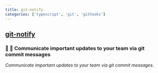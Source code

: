 ```yaml
---
title: git-notify
categories: ['typescript', 'git', 'githooks']
---
```

## [git-notify](https://github.com/jevakallio/git-notify)

### 🙉 📣 Communicate important updates to your team via git commit messages


_Communicate important updates to your team via git commit messages_.
